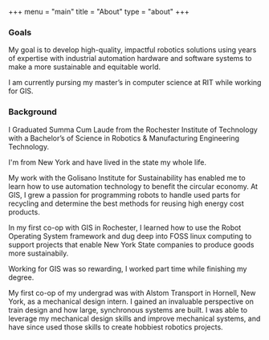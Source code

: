 +++
menu = "main"
title = "About"
type = "about"
+++

### Goals 

My goal is to develop high-quality, impactful robotics solutions using years of expertise with industrial automation hardware and software systems to make a more sustainable and equitable world.

I am currently pursing my master’s in computer science at RIT while working for GIS. 

### Background

I Graduated Summa Cum Laude from the Rochester Institute of Technology with a Bachelor’s of Science in Robotics & Manufacturing Engineering Technology.

I'm from New York and have lived in the state my whole life. 

My work with the Golisano Institute for Sustainability has enabled me to learn how to use automation technology to benefit the circular economy. At GIS, I grew a passion for programming robots to handle used parts for recycling and determine the best methods for reusing high energy cost products. 

In my first co-op with GIS in Rochester, I learned how to use the Robot Operating System framework and dug deep into FOSS linux computing to support projects that enable New York State companies to produce goods more sustainabily.

Working for GIS was so rewarding, I worked part time while finishing my degree.

My first co-op of my undergrad was with Alstom Transport in Hornell, New York, as a mechanical design intern. I gained an invaluable perspective on train design and how large, synchronous systems are built. I was able to leverage my mechanical design skills and improve mechanical systems, and have since used those skills to create hobbiest robotics projects.
